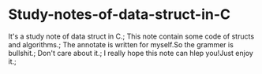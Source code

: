 # Study-notes-of-data-struct-in-C
It's a study note of data struct in C.;
This note contain some code of structs and algorithms.;
The annotate is written for myself.So the grammer is bullshit.;
Don't care about it.;
I really hope this note can hlep you!Just enjoy it.;
